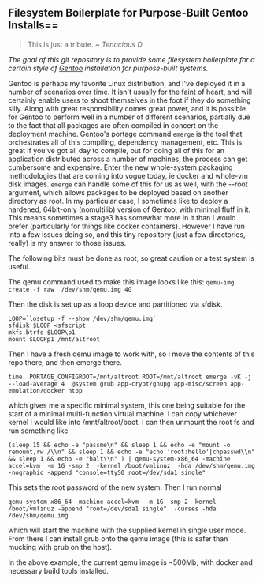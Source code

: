 ## Filesystem Boilerplate for Purpose-Built Gentoo Installs==

> This is just a tribute.
> ~ *Tenacious D*

*The goal of this git repository is to provide some filesystem boilerplate for
a certain style of [Gentoo](https://www.gentoo.org) installation for
purpose-built systems.*

Gentoo is perhaps my favorite Linux distribution, and I've deployed it in a
number of scenarios over time. It isn't usually for the faint of heart, and
will certainly enable users to shoot themselves in the foot if they do
something silly. Along with great responsibility comes great power, and it is
possible for Gentoo to perform well in a number of different scenarios,
partially due to the fact that all packages are often compiled in concert on
the deployment machine. Gentoo's portage command ```emerge``` is the tool that
orchestrates all of this compiling, dependency management, etc. This is great
if you've got all day to compile, but for doing all of this for an application
distributed across a number of machines, the process can get cumbersome and
expensive. Enter the new whole-system packaging methodologies that are coming
into vogue today, ie docker and whole-vm disk images. ```emerge``` can handle
some of this for us as well, with the --root argument, which allows packages to
be deployed based on another directory as root. In my particular case, I
sometimes like to deploy a hardened, 64bit-only (nomultilib) version of Gentoo,
with minimal fluff in it. This means sometimes a stage3 has somewhat more in it
than I would prefer (particularly for things like docker containers).  However
I have run into a few issues doing so, and this tiny repository (just a few
directories, really) is my answer to those issues.

The following bits must be done as root, so great caution or a test system is useful.


The qemu command used to make this image looks like this: 
``` qemu-img create -f raw  /dev/shm/qemu.img 4G ```

Then the disk is set up as a loop device and partitioned via sfdisk.
```
LOOP=`losetup -f --show /dev/shm/qemu.img`
sfdisk $LOOP <sfscript 
mkfs.btrfs $LOOP\p1
mount $LOOPp1 /mnt/altroot
```
Then I have a fresh qemu image to work with, so I move the contents of this repo there, and then emerge there.


```
time  PORTAGE_CONFIGROOT=/mnt/altroot ROOT=/mnt/altroot emerge -vK -j --load-average 4  @system grub app-crypt/gnupg app-misc/screen app-emulation/docker htop
```

which gives me a specific minimal system, this one being suitable for the start
of a minimal multi-function virtual machine. I can copy whichever kernel I
would like into /mnt/altroot/boot.  I can then unmount the root fs and run
something like

```
(sleep 15 && echo -e "passme\n" && sleep 1 && echo -e "mount -o remount,rw /\\n" && sleep 1 && echo -e "echo 'root:hello'|chpasswd\\n" && sleep 1 && echo -e "halt\\n" ) | qemu-system-x86_64 -machine accel=kvm  -m 1G -smp 2  -kernel /boot/vmlinuz  -hda /dev/shm/qemu.img  -nographic -append "console=ttyS0 root=/dev/sda1 single"
```

This sets the root password of the new system. Then I run normal
```
qemu-system-x86_64 -machine accel=kvm  -m 1G -smp 2 -kernel /boot/vmlinuz -append "root=/dev/sda1 single"  -curses -hda /dev/shm/qemu.img
```

which will start the machine with the supplied kernel in single user mode. From
there I can install grub onto the qemu image (this is safer than mucking with
grub on the host).

In the above example, the current qemu image is ~500Mb, with docker and
necessary build tools installed.


